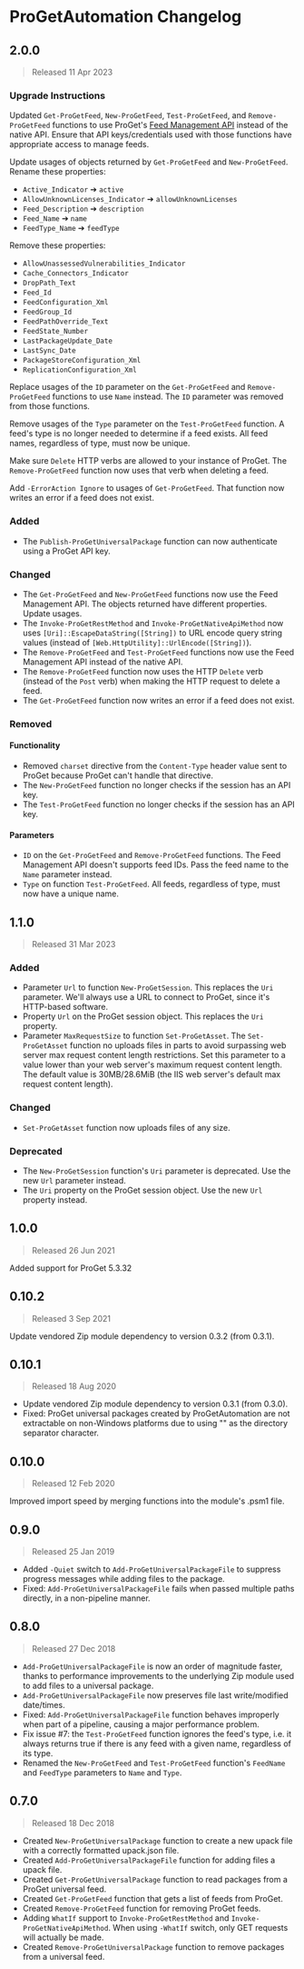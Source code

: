 <!--markdownlint-disable MD024 no-duplicate-header-->

# ProGetAutomation Changelog

## 2.0.0

> Released 11 Apr 2023

### Upgrade Instructions

Updated `Get-ProGetFeed`, `New-ProGetFeed`, `Test-ProGetFeed`, and `Remove-ProGetFeed` functions to use ProGet's
[Feed Management API](https://docs.inedo.com/docs/proget-reference-api-feed-management) instead of the native API.
Ensure that API keys/credentials used with those functions have appropriate access to manage feeds.

Update usages of objects returned by `Get-ProGetFeed` and `New-ProGetFeed`. Rename these properties:

* `Active_Indicator` ➔ `active`
* `AllowUnknownLicenses_Indicator` ➔ `allowUnknownLicenses`
* `Feed_Description` ➔ `description`
* `Feed_Name` ➔ `name`
* `FeedType_Name` ➔ `feedType`

Remove these properties:

* `AllowUnassessedVulnerabilities_Indicator`
* `Cache_Connectors_Indicator`
* `DropPath_Text`
* `Feed_Id`
* `FeedConfiguration_Xml`
* `FeedGroup_Id`
* `FeedPathOverride_Text`
* `FeedState_Number`
* `LastPackageUpdate_Date`
* `LastSync_Date`
* `PackageStoreConfiguration_Xml`
* `ReplicationConfiguration_Xml`

Replace usages of the `ID` parameter on the `Get-ProGetFeed` and `Remove-ProGetFeed` functions to use `Name` instead.
The `ID` parameter was removed from those functions.

Remove usages of the `Type` parameter on the `Test-ProGetFeed` function. A feed's type is no longer needed to determine
if a feed exists. All feed names, regardless of type, must now be unique.

Make sure `Delete` HTTP verbs are allowed to your instance of ProGet. The `Remove-ProGetFeed` function now uses that
verb when deleting a feed.

Add `-ErrorAction Ignore` to usages of `Get-ProGetFeed`. That function now writes an error if a feed does not exist.

### Added

* The `Publish-ProGetUniversalPackage` function can now authenticate using a ProGet API key.

### Changed

* The `Get-ProGetFeed` and `New-ProGetFeed` functions now use the Feed Management API. The objects returned have
different properties. Update usages.
* The `Invoke-ProGetRestMethod` and `Invoke-ProGetNativeApiMethod` now uses `[Uri]::EscapeDataString([String])` to URL
encode query string values (instead of `[Web.HttpUtility]::UrlEncode([String])`).
* The `Remove-ProGetFeed` and `Test-ProGetFeed` functions now use the Feed Management API instead of the native API.
* The `Remove-ProGetFeed` function now uses the HTTP `Delete` verb (instead of the `Post` verb) when making the HTTP
request to delete a feed.
* The `Get-ProGetFeed` function now writes an error if a feed does not exist.

### Removed

#### Functionality

* Removed `charset` directive from the `Content-Type` header value sent to ProGet because ProGet can't handle that
directive.
* The `New-ProGetFeed` function no longer checks if the session has an API key.
* The `Test-ProGetFeed` function no longer checks if the session has an API key.

#### Parameters

* `ID` on the `Get-ProGetFeed` and `Remove-ProGetFeed` functions. The Feed Management API doesn't supports feed IDs.
Pass the feed name to the `Name` parameter instead.
* `Type` on function `Test-ProGetFeed`. All feeds, regardless of type, must now have a unique name.

## 1.1.0

> Released 31 Mar 2023

### Added

* Parameter `Url` to function `New-ProGetSession`. This replaces the `Uri` parameter. We'll always use a URL to connect
to ProGet, since it's HTTP-based software.
* Property `Url` on the ProGet session object. This replaces the `Uri` property.
* Parameter `MaxRequestSize` to function `Set-ProGetAsset`. The `Set-ProGetAsset` function no uploads files in parts
to avoid surpassing web server max request content length restrictions. Set this parameter to a value lower than your
web server's maximum request content length. The default value is 30MB/28.6MiB (the IIS web server's default max
request content length).

### Changed

* `Set-ProGetAsset` function now uploads files of any size.

### Deprecated

* The `New-ProGetSession` function's `Uri` parameter is deprecated. Use the new `Url` parameter instead.
* The `Uri` property on the ProGet session object. Use the new `Url` property instead.

## 1.0.0

> Released 26 Jun 2021

Added support for ProGet 5.3.32

## 0.10.2

> Released 3 Sep 2021

Update vendored Zip module dependency to version 0.3.2 (from 0.3.1).

## 0.10.1

> Released 18 Aug 2020

* Update vendored Zip module dependency to version 0.3.1 (from 0.3.0).
* Fixed: ProGet universal packages created by ProGetAutomation are not extractable on non-Windows platforms due to using
  "" as the directory separator character.

## 0.10.0

> Released 12 Feb 2020

Improved import speed by merging functions into the module's .psm1 file.

## 0.9.0

> Released 25 Jan 2019

* Added `-Quiet` switch to `Add-ProGetUniversalPackageFile` to suppress progress messages while adding files to the
  package.
* Fixed: `Add-ProGetUniversalPackageFile` fails when passed multiple paths directly, in a non-pipeline manner.

## 0.8.0

> Released 27 Dec 2018

* `Add-ProGetUniversalPackageFile` is now an order of magnitude faster, thanks to performance improvements to the
  underlying Zip module used to add files to a universal package.
* `Add-ProGetUniversalPackageFile` now preserves file last write/modified date/times.
* Fixed: `Add-ProGetUniversalPackageFile` function behaves improperly when part of a pipeline, causing a major
  performance problem.
* Fix issue #7: the `Test-ProGetFeed` function ignores the feed's type, i.e. it always returns true if there is any feed
  with a given name, regardless of its type.
* Renamed the `New-ProGetFeed` and `Test-ProGetFeed` function's `FeedName` and `FeedType` parameters to `Name` and
  `Type`.

## 0.7.0

> Released 18 Dec 2018

* Created `New-ProGetUniversalPackage` function to create a new upack file with a correctly formatted upack.json file.
* Created `Add-ProGetUniversalPackageFile` function for adding files a upack file.
* Created `Get-ProGetUniversalPackage` function to read packages from a ProGet universal feed.
* Created `Get-ProGetFeed` function that gets a list of feeds from ProGet.
* Created `Remove-ProGetFeed` function for removing ProGet feeds.
* Adding `WhatIf` support to `Invoke-ProGetRestMethod` and `Invoke-ProGetNativeApiMethod`. When using `-WhatIf` switch,
  only GET requests will actually be made.
* Created `Remove-ProGetUniversalPackage` function to remove packages from a universal feed.
